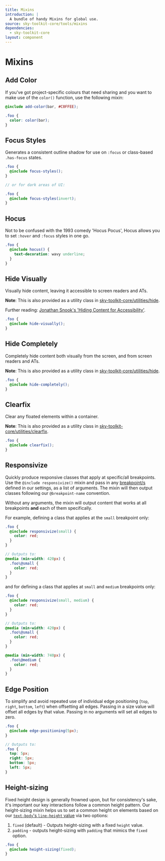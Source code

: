 ```yaml
---
title: Mixins
introduction: |
  A bundle of handy Mixins for global use.
source: sky-toolkit-core/tools/mixins
dependencies:
  - sky-toolkit-core
layout: component
---
```


# Mixins

## Add Color

If you've got project-specific colours that need sharing and you want to make
use of the `color()` function, use the following mixin:

```scss
@include add-color(bar, #C0FFEE);

.foo {
  color: color(bar);
}
```

## Focus Styles

Generates a consistent outline shadow for use on `:focus` or class-based 
`.has-focus` states.

```scss
.foo {
  @include focus-styles();
}

// or for dark areas of UI:

.foo {
  @include focus-styles(invert);
}
```

## Hocus

Not to be confused with the 1993 comedy 'Hocus Pocus', Hocus allows you to set `:hover` and
`:focus` styles in one go.

```scss
.foo {
  @include hocus() {
    text-decoration: wavy underline;
  }
}
```

## Hide Visually

Visually hide content, leaving it accessible to screen readers and ATs.

**Note**: This is also provided as a utility class in [sky-toolkit-core/utilities/hide](../../utilities/_hide.scss).

Further reading: [Jonathan Snook's 'Hiding Content for Accessibility'](http://snook.ca/archives/html_and_css/hiding-content-for-accessibility).

```scss
.foo {
  @include hide-visually();
}
```

## Hide Completely

Completely hide content both visually from the screen, and from screen readers
and ATs.

**Note**: This is also provided as a utility class in [sky-toolkit-core/utilities/hide](../../utilities/_hide.scss).

```scss
.foo {
  @include hide-completely();
}
```

## Clearfix

Clear any floated elements within a container.

**Note**: This is also provided as a utility class in [sky-toolkit-core/utilities/clearfix](../../utilities/_clearfix.scss).

```scss
.foo {
  @include clearfix();
}
```

## Responsivize

Quickly produce responsive classes that apply at specific/all breakpoints. Use
the `@include responsivize()` mixin and pass in any
[breakpoint/s](../settings/breakpoints.md) defined in our settings, as a list of
arguments. The mixin will then output classes following our `@breakpoint-name`
convention.

Without any arguments, the mixin will output content that works at
all breakpoints **and** each of them specifically.

For example, defining a class that applies at the `small` breakpoint only:

```scss
.foo {
  @include responsivize(small) {
    color: red;
  }
}

// Outputs to:
@media (min-width: 420px) {
  .foo\@small {
    color: red;
  }
}
```

and for defining a class that applies at `small` and `medium` breakpoints only:

```scss
.foo {
  @include responsivize(small, medium) {
    color: red;
  }
}

// Outputs to:
@media (min-width: 420px) {
  .foo\@small {
    color: red;
  }
}

@media (min-width: 740px) {
  .foo\@medium {
    color: red;
  }
}
```

## Edge Position

To simplify and avoid repeated use of individual edge positioning (`top`,
`right`, `bottom`, `left`) when offsetting all edges. Passing in a size value
will offset all edges by that value. Passing in no arguments will set all edges
to zero.

```scss
.foo {
  @include edge-positioning(5px);
}

// Outputs to:
.foo {
  top: 5px;
  right: 5px;
  bottom: 5px;
  left: 5px;
}
```

## Height-sizing

Fixed height design is generally frowned upon, but for consistency's sake, it's
important our key interactions follow a common height pattern. Our height-sizing
mixin helps us to set a common height on elements based on our [`text-body`'s 
`line-height` value](../settings/typography.md) via two options:

1. `fixed` (default) - Outputs height-sizing with a fixed `height` value.
2. `padding` - outputs height-sizing with `padding` that mimics the `fixed` 
   option.

```scss
.foo {
  @include height-sizing(fixed);
}
```
